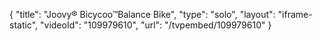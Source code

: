 {
    "title": "Joovy&reg; Bicycoo&trade;Balance Bike",
    "type": "solo",
    "layout": "iframe-static",
    "videoId": "109979610",
    "url": "\/tvpembed\/109979610"
}